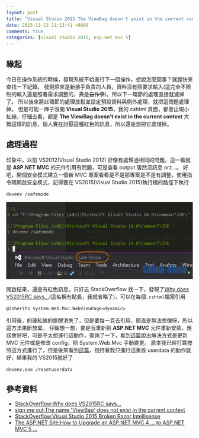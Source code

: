 ```yaml
---
layout: post
title: "Visual Studio 2015 The ViewBag doesn't exist in the current context"
date: 2015-11-13 21:13:41 +0800
comments: true
categories: [visual studio 2015, asp.net mvc 5]
---
```

## 緣起
今日在操作系統的時候，發現系統不給進行下一個操作，想說怎麼回事？就趕快來查找一下紀錄。
發現原來是新接手負責的人員，資料沒有照要求輸入(這完全不限制的輸入還是照著需求調整的，~~真是自作孽~~)，所以下一環節的處理直接就濾掉了。
所以後來將此環節的處理放鬆並設定預設資料與例外處理，就把這問題處理掉。
但是可能一陣子沒開 **Visual Studio 2015**，我的 cshtml 頁面，都會出現小紅線，仔細去看，都是
**The ViewBag doesn't exist in the current context** 大概這樣的訊息，個人實在討厭這種紅色的訊息，所以還是想把它處理掉。

## 處理過程
印象中，以前 VS2012(Visual Studio 2012) 好像有處理過相同的問題，這一看就是 **ASP.NET MVC** 的元件引用有問題，可是查看 output 居然沒訊息 orz...。
好吧，開個安全模式建立一個新 MVC 專案看看是不是那專案是不是有調整，使用指令碼開啟安全模式，記得要在 VS2015(Visual Studio 2015)執行檔的路徑下執行

```
devenv /safemode
```
![VS2015 safemode](/files/2015-11-14/2015-11-14_00-40-50.png)

開啟結果，還是有紅色訊息。只好去 StackOverflow 找一下，發現了[Why does VS2015RC says...][1](這名稱有點長，我就省略了)，可以在每個`.cshtml`檔案引用
```
@inherits System.Web.Mvc.WebViewPage<dynamic>
``` 

引用後，的確紅線的提醒消失了，但是要每一頁去引用，簡直是無法想像呀，所以這方法果斷放棄。
仔細想一想，要是我重新把 **ASP.NET MVC** 元件重新安裝，應該會好吧，可是不太想進行這動作，查詢了一下，看到[這篇][2]說出解決方式是更新 MVC 元件或是修改 config，把 System.Web.Mvc 手動變更。
原本我已經打算按照這方式進行了，但是後來看到[這篇][3]，抱持著我只進行這重設 userdata 的動作就好，結果我的 VS2015就好了
```
devenv.exe /resetuserdata
```


## 參考資料

- [StackOverflow:Why does VS2015RC says...][1]
- [sign me out:The name 'ViewBag' does not exist in the current context][2]
- [StackOverflow:Visual Studio 2015 Broken Razor Intellisense][3]
- [The ASP.NET Site:How to Upgrade an ASP.NET MVC 4 ... to ASP.NET MVC 5 ...](http://www.asp.net/mvc/overview/releases/how-to-upgrade-an-aspnet-mvc-4-and-web-api-project-to-aspnet-mvc-5-and-web-api-2)


[1]: http://stackoverflow.com/questions/31232394/why-does-vs2015rc-says-the-viewbag-doesnt-exist-in-the-current-context-where "StackOverflow:Why does VS2015RC says “The ViewBag doesn't exist in the current context”, where as VS2013 says no errors?"
[2]: http://bjkeizer.blogspot.tw/2015/01/the-name-viewbag-does-not-exist-in.html "sign me out:The name 'ViewBag' does not exist in the current context"
[3]: http://stackoverflow.com/questions/31581666/visual-studio-2015-broken-razor-intellisense "StackOverflow:Visual Studio 2015 Broken Razor Intellisense"
